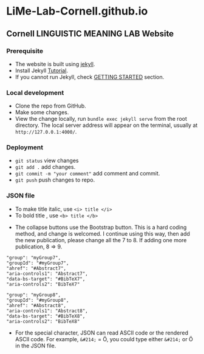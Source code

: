 # LiMe-Lab-Cornell.github.io

## Cornell LINGUISTIC MEANING LAB Website

### Prerequisite

- The website is built using [jekyll](https://jekyllrb.com/).
- Install Jekyll [Tutorial](https://jekyllrb.com/docs/step-by-step/01-setup/).
- If you cannot run Jekyll, check [GETTING STARTED](https://jekyllrb.com/docs/) section.

### Local development

- Clone the repo from GitHub.
- Make some changes.
- View the change locally, run `bundle exec jekyll serve` from the root directory. The local server address will appear on the terminal, usually at `http://127.0.0.1:4000/`.

### Deployment

- `git status` view changes
- `git add .` add changes.
- `git commit -m "your comment"` add comment and commit.
- `git push` push changes to repo.

### JSON file

- To make title italic, use `<i> title </i>`
- To bold title , use `<b> title </b>`

* The collapse buttons use the Bootstrap button. This is a hard coding method, and change is welcomed. I continue using this way, then add the new publication, please change all the 7 to 8. If adding one more publication, 8 => 9.

```
"group": "myGroup7",
"groupId": "#myGroup7",
"ahref": "#Abstract7",
"aria-controls1": "Abstract7",
"data-bs-target": "#BibTeX7",
"aria-controls2": "BibTeX7"

```

```
"group": "myGroup8",
"groupId": "#myGroup8",
"ahref": "#Abstract8",
"aria-controls1": "Abstract8",
"data-bs-target": "#BibTeX8",
"aria-controls2": "BibTeX8"

```

- For the special character, JSON can read ASCII code or the rendered ASCII code. For example, `&#214;` = Ö, you could type either `&#214;` or Ö in the JSON file.
